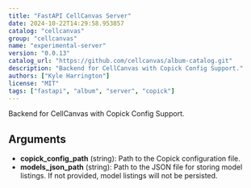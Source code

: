 ```yaml
---
title: "FastAPI CellCanvas Server"
date: 2024-10-22T14:29:58.953857
catalog: "cellcanvas"
group: "cellcanvas"
name: "experimental-server"
version: "0.0.13"
catalog_url: "https://github.com/cellcanvas/album-catalog.git"
description: "Backend for CellCanvas with Copick Config Support."
authors: ["Kyle Harrington"]
license: "MIT"
tags: ["fastapi", "album", "server", "copick"]
---
```


Backend for CellCanvas with Copick Config Support.

## Arguments

- **copick_config_path** (string): Path to the Copick configuration file.
- **models_json_path** (string): Path to the JSON file for storing model listings. If not provided, model listings will not be persisted.

